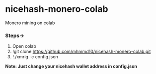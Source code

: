 # nicehash-monero-colab
Monero mining on colab

### Steps->
1. Open colab 
2. !git clone https://github.com/mhmmd10/nicehash-monero-colab.git
3. !./xmrig -c config.json

**Note: Just change your nicehash wallet address in config.json**
